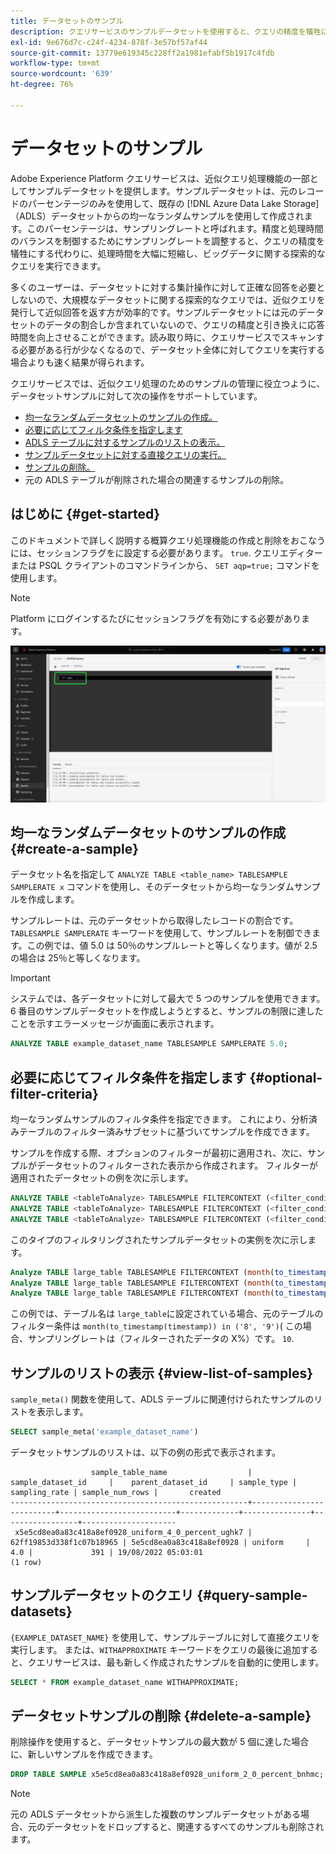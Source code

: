 ```yaml
---
title: データセットのサンプル
description: クエリサービスのサンプルデータセットを使用すると、クエリの精度を犠牲にする代わりに、処理時間を大幅に短縮し、ビッグデータに関する探索的なクエリを実行できます。このガイドでは、近似クエリ処理のサンプルを管理する方法について説明します
exl-id: 9e676d7c-c24f-4234-878f-3e57bf57af44
source-git-commit: 13779e619345c228ff2a1981efabf5b1917c4fdb
workflow-type: tm+mt
source-wordcount: '639'
ht-degree: 76%

---
```


# データセットのサンプル

Adobe Experience Platform クエリサービスは、近似クエリ処理機能の一部としてサンプルデータセットを提供します。サンプルデータセットは、元のレコードのパーセンテージのみを使用して、既存の [!DNL Azure Data Lake Storage]（ADLS）データセットからの均一なランダムサンプルを使用して作成されます。このパーセンテージは、サンプリングレートと呼ばれます。精度と処理時間のバランスを制御するためにサンプリングレートを調整すると、クエリの精度を犠牲にする代わりに、処理時間を大幅に短縮し、ビッグデータに関する探索的なクエリを実行できます。

多くのユーザーは、データセットに対する集計操作に対して正確な回答を必要としないので、大規模なデータセットに関する探索的なクエリでは、近似クエリを発行して近似回答を返す方が効率的です。サンプルデータセットには元のデータセットのデータの割合しか含まれていないので、クエリの精度と引き換えに応答時間を向上させることができます。読み取り時に、クエリサービスでスキャンする必要がある行が少なくなるので、データセット全体に対してクエリを実行する場合よりも速く結果が得られます。

クエリサービスでは、近似クエリ処理のためのサンプルの管理に役立つように、データセットサンプルに対して次の操作をサポートしています。

- [均一なランダムデータセットのサンプルの作成。](#create-a-sample)
- [必要に応じてフィルタ条件を指定します](##optional-filter-criteria)
- [ADLS テーブルに対するサンプルのリストの表示。](#view-list-of-samples)
- [サンプルデータセットに対する直接クエリの実行。](#query-sample-datasets)
- [サンプルの削除。](#delete-a-sample)
- 元の ADLS テーブルが削除された場合の関連するサンプルの削除。

## はじめに {#get-started}

このドキュメントで詳しく説明する概算クエリ処理機能の作成と削除をおこなうには、セッションフラグをに設定する必要があります。 `true`. クエリエディターまたは PSQL クライアントのコマンドラインから、 `SET aqp=true;` コマンドを使用します。

>[!NOTE]
>
>Platform にログインするたびにセッションフラグを有効にする必要があります。

![「SET aqp=true;」コマンドがハイライト表示されたクエリエディター。](../images/essential-concepts/set-session-flag.png)

## 均一なランダムデータセットのサンプルの作成 {#create-a-sample}

データセット名を指定して `ANALYZE TABLE <table_name> TABLESAMPLE SAMPLERATE x` コマンドを使用し、そのデータセットから均一なランダムサンプルを作成します。

サンプルレートは、元のデータセットから取得したレコードの割合です。`TABLESAMPLE SAMPLERATE` キーワードを使用して、サンプルレートを制御できます。この例では、値 5.0 は 50％のサンプルレートと等しくなります。値が 2.5 の場合は 25％と等しくなります。

>[!IMPORTANT]
>
>システムでは、各データセットに対して最大で 5 つのサンプルを使用できます。6 番目のサンプルデータセットを作成しようとすると、サンプルの制限に達したことを示すエラーメッセージが画面に表示されます。

```sql
ANALYZE TABLE example_dataset_name TABLESAMPLE SAMPLERATE 5.0;
```

## 必要に応じてフィルタ条件を指定します {#optional-filter-criteria}

均一なランダムサンプルのフィルタ条件を指定できます。 これにより、分析済みテーブルのフィルター済みサブセットに基づいてサンプルを作成できます。

サンプルを作成する際、オプションのフィルターが最初に適用され、次に、サンプルがデータセットのフィルターされた表示から作成されます。 フィルターが適用されたデータセットの例を次に示します。

```sql
ANALYZE TABLE <tableToAnalyze> TABLESAMPLE FILTERCONTEXT (<filter_condition>) SAMPLERATE X.Y;
ANALYZE TABLE <tableToAnalyze> TABLESAMPLE FILTERCONTEXT (<filter_condition_1> AND/OR <filter_condition_2>) SAMPLERATE X.Y;
ANALYZE TABLE <tableToAnalyze> TABLESAMPLE FILTERCONTEXT (<filter_condition_1> AND (<filter_condition_2> OR <filter_condition_3>)) SAMPLERATE X.Y;
```

このタイプのフィルタリングされたサンプルデータセットの実例を次に示します。

```sql
Analyze TABLE large_table TABLESAMPLE FILTERCONTEXT (month(to_timestamp(timestamp)) in ('8', '9')) SAMPLERATE 10;
Analyze TABLE large_table TABLESAMPLE FILTERCONTEXT (month(to_timestamp(timestamp)) in ('8', '9') AND product.name = "product1") SAMPLERATE 10;
Analyze TABLE large_table TABLESAMPLE FILTERCONTEXT (month(to_timestamp(timestamp)) in ('8', '9') AND (product.name = "product1" OR product.name = "product2")) SAMPLERATE 10;
```

この例では、テーブル名は `large_table`に設定されている場合、元のテーブルのフィルター条件は `month(to_timestamp(timestamp)) in ('8', '9')`( この場合、サンプリングレートは（フィルターされたデータの X%）です。 `10`.

## サンプルのリストの表示 {#view-list-of-samples}

`sample_meta()` 関数を使用して、ADLS テーブルに関連付けられたサンプルのリストを表示します。

```sql
SELECT sample_meta('example_dataset_name')
```

データセットサンプルのリストは、以下の例の形式で表示されます。

```shell
                  sample_table_name                  |    sample_dataset_id     |    parent_dataset_id     | sample_type | sampling_rate | sample_num_rows |       created      
-----------------------------------------------------+--------------------------+--------------------------+-------------+---------------+-----------------+---------------------
 x5e5cd8ea0a83c418a8ef0928_uniform_4_0_percent_ughk7 | 62ff19853d338f1c07b18965 | 5e5cd8ea0a83c418a8ef0928 | uniform     |           4.0 |             391 | 19/08/2022 05:03:01
(1 row)
```

## サンプルデータセットのクエリ {#query-sample-datasets}

`{EXAMPLE_DATASET_NAME}` を使用して、サンプルテーブルに対して直接クエリを実行します。 または、`WITHAPPROXIMATE` キーワードをクエリの最後に追加すると、クエリサービスは、最も新しく作成されたサンプルを自動的に使用します。

```sql
SELECT * FROM example_dataset_name WITHAPPROXIMATE;
```

## データセットサンプルの削除 {#delete-a-sample}

削除操作を使用すると、データセットサンプルの最大数が 5 個に達した場合に、新しいサンプルを作成できます。

```sql
DROP TABLE SAMPLE x5e5cd8ea0a83c418a8ef0928_uniform_2_0_percent_bnhmc;
```

>[!NOTE]
>
>元の ADLS データセットから派生した複数のサンプルデータセットがある場合、元のデータセットをドロップすると、関連するすべてのサンプルも削除されます。
